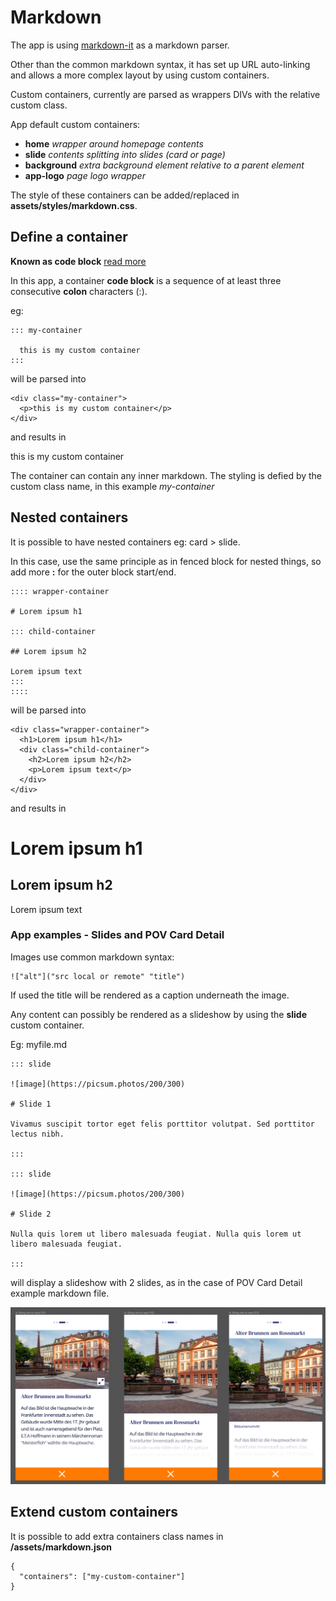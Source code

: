 # Markdown

The app is using [markdown-it](https://github.com/markdown-it/markdown-it) as a markdown parser.

Other than the common markdown syntax, it has set up URL auto-linking and allows a more complex layout by using custom containers.

Custom containers, currently are parsed as wrappers DIVs with the relative custom class.

App default custom containers:

- **home** _wrapper around homepage contents_
- **slide** _contents splitting into slides (card or page)_
- **background** _extra background element relative to a parent element_
- **app-logo** _page logo wrapper_

The style of these containers can be added/replaced in **assets/styles/markdown.css**.

## Define a container

**Known as code block** [read more](http://spec.commonmark.org/0.25/#fenced-code-blocks)

In this app, a container **code block** is a sequence of at least three consecutive **colon** characters (:).

eg:

```
::: my-container

  this is my custom container
:::
```

will be parsed into

```
<div class="my-container">
  <p>this is my custom container</p>
</div>
```

and results in

<div class="my-container">
  <p>this is my custom container</p>
</div>

The container can contain any inner markdown. The styling is defied by the custom class name, in this example _my-container_

## Nested containers

It is possible to have nested containers eg: card > slide.

In this case, use the same principle as in fenced block for nested things, so add more **:** for the outer block start/end.

```
:::: wrapper-container

# Lorem ipsum h1

::: child-container

## Lorem ipsum h2

Lorem ipsum text
:::
::::
```

will be parsed into

```
<div class="wrapper-container">
  <h1>Lorem ipsum h1</h1>
  <div class="child-container">
    <h2>Lorem ipsum h2</h2>
    <p>Lorem ipsum text</p>
  </div>
</div>
```

and results in

<div class="wrapper-container">
  <h1>Lorem ipsum h1</h1>
  <div class="child-container">
    <h2>Lorem ipsum h2</h2>
    <p>Lorem ipsum text</p>
  </div>
</div>

### App examples - Slides and POV Card Detail

Images use common markdown syntax:

```
!["alt"]("src local or remote" "title")
```

If used the title will be rendered as a caption underneath the image.

Any content can possibly be rendered as a slideshow by using the **slide** custom container.

Eg: myfile.md

```
::: slide

![image](https://picsum.photos/200/300)

# Slide 1

Vivamus suscipit tortor eget felis porttitor volutpat. Sed porttitor lectus nibh.

:::

::: slide

![image](https://picsum.photos/200/300)

# Slide 2

Nulla quis lorem ut libero malesuada feugiat. Nulla quis lorem ut libero malesuada feugiat.

:::
```

will display a slideshow with 2 slides, as in the case of POV Card Detail example markdown file.

![POVs cards](../../assets/images/cards.png)

## Extend custom containers

It is possible to add extra containers class names in **/assets/markdown.json**

```
{
  "containers": ["my-custom-container"]
}

```
